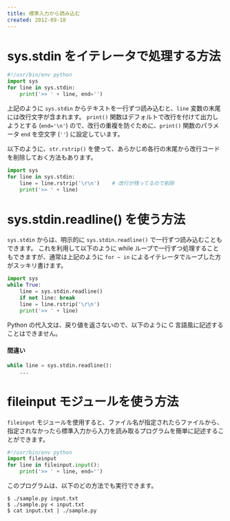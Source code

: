 ```yaml
---
title: 標準入力から読み込む
created: 2012-09-18
---
```


sys.stdin をイテレータで処理する方法
====

```python
#!/usr/bin/env python
import sys
for line in sys.stdin:
    print('>> ' + line, end='')
```

上記のように `sys.stdin` からテキストを一行ずつ読み込むと、`line` 変数の末尾には改行文字が含まれます。
`print()` 関数はデフォルトで改行を付けて出力しようとする (`end='\n'`) ので、改行の重複を防ぐために、`print()` 関数のパラメータ `end` を空文字 (`''`) に設定しています。

以下のように、`str.rstrip()` を使って、あらかじめ各行の末尾から改行コードを削除しておく方法もあります。

```python
import sys
for line in sys.stdin:
    line = line.rstrip('\r\n')    # 改行が残ってるので削除
    print('>> ' + line)
```


sys.stdin.readline() を使う方法
====
`sys.stdin` からは、明示的に `sys.stdin.readline()` で一行ずつ読み込むこともできます。
これを利用して以下のように while ループで一行ずつ処理することもできますが、通常は上記のように `for ~ in` によるイテレータでループした方がスッキリ書けます。

```python
import sys
while True:
    line = sys.stdin.readline()
    if not line: break
    line = line.rstrip('\r\n')
    print('>> ' + line)
```

Python の代入文は、戻り値を返さないので、以下のように C 言語風に記述することはできません。

#### 間違い
```python
while line = sys.stdin.readline():
    ...
```


fileinput モジュールを使う方法
====
`fileinput` モジュールを使用すると、ファイル名が指定されたらファイルから、指定されなかったら標準入力から入力を読み取るプログラムを簡単に記述することができます。

```python
#!/usr/bin/env python
import fileinput
for line in fileinput.input():
    print('>> ' + line, end='')
```

このプログラムは、以下のどの方法でも実行できます。

```
$ ./sample.py input.txt
$ ./sample.py < input.txt
$ cat input.txt | ./sample.py
```

